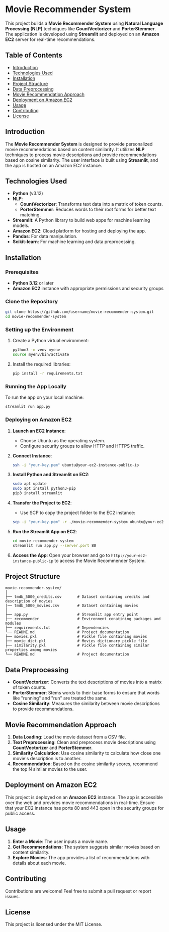 
# Movie Recommender System

This project builds a **Movie Recommender System** using **Natural Language Processing (NLP)** techniques like **CountVectorizer** and **PorterStemmer**. The application is developed using **Streamlit** and deployed on an **Amazon EC2** server for real-time recommendations.

## Table of Contents

- [Introduction](#introduction)
- [Technologies Used](#technologies-used)
- [Installation](#installation)
- [Project Structure](#project-structure)
- [Data Preprocessing](#data-preprocessing)
- [Movie Recommendation Approach](#movie-recommendation-approach)
- [Deployment on Amazon EC2](#deployment-on-amazon-ec2)
- [Usage](#usage)
- [Contributing](#contributing)
- [License](#license)

## Introduction

The **Movie Recommender System** is designed to provide personalized movie recommendations based on content similarity. It utilizes **NLP** techniques to process movie descriptions and provide recommendations based on cosine similarity. The user interface is built using **Streamlit**, and the app is hosted on an Amazon EC2 instance.

## Technologies Used

- **Python** (v3.12)
- **NLP**: 
  - **CountVectorizer**: Transforms text data into a matrix of token counts.
  - **PorterStemmer**: Reduces words to their root forms for better text matching.
- **Streamlit**: A Python library to build web apps for machine learning models.
- **Amazon EC2**: Cloud platform for hosting and deploying the app.
- **Pandas**: For data manipulation.
- **Scikit-learn**: For machine learning and data preprocessing.

## Installation

### Prerequisites

- **Python 3.12** or later
- **Amazon EC2** instance with appropriate permissions and security groups

### Clone the Repository

```bash
git clone https://github.com/username/movie-recommender-system.git
cd movie-recommender-system
```

### Setting up the Environment

1. Create a Python virtual environment:
   ```bash
   python3 -m venv myenv
   source myenv/bin/activate
   ```

2. Install the required libraries:
   ```bash
   pip install -r requirements.txt
   ```

### Running the App Locally

To run the app on your local machine:

```bash
streamlit run app.py
```

### Deploying on Amazon EC2

1. **Launch an EC2 Instance**:
   - Choose Ubuntu as the operating system.
   - Configure security groups to allow HTTP and HTTPS traffic.

2. **Connect Instance**:
   ```bash
   ssh -i "your-key.pem" ubuntu@your-ec2-instance-public-ip
   ```

3. **Install Python and Streamlit on EC2**:
   ```bash
   sudo apt update
   sudo apt install python3-pip
   pip3 install streamlit
   ```

4. **Transfer the Project to EC2**:
   - Use SCP to copy the project folder to the EC2 instance:
   ```bash
   scp -i "your-key.pem" -r ./movie-recommender-system ubuntu@your-ec2-instance-public-ip:~/.
   ```

5. **Run the Streamlit App on EC2**:
   ```bash
   cd movie-recommender-system
   streamlit run app.py --server.port 80
   ```

6. **Access the App**:
   Open your browser and go to `http://your-ec2-instance-public-ip` to access the Movie Recommender System.

## Project Structure

```
movie-recommender-system/
│
├── tmdb_5000_credits.csv       # Dataset containing credits and description of movies
|── tmdb_5000_movies.csv        # Dataset containing movies 
│                
├── app.py                      # Streamlit app entry point
├── recommender                 # Environment conatining packages and modules 
├── requirements.txt            # Dependencies
└── README.md                   # Project documentation          
├── movies.pkl                  # Pickle file containing movies 
├── movie_dict.pkl              # Movies dictionary pickle file
├── similarity.pkl              # Pickle file containing similar properties among movies 
└── README.md                   # Project documentation
```

## Data Preprocessing

- **CountVectorizer**: Converts the text descriptions of movies into a matrix of token counts.
- **PorterStemmer**: Stems words to their base forms to ensure that words like "running" and "run" are treated the same.
- **Cosine Similarity**: Measures the similarity between movie descriptions to provide recommendations.

## Movie Recommendation Approach

1. **Data Loading**: Load the movie dataset from a CSV file.
2. **Text Preprocessing**: Clean and preprocess movie descriptions using **CountVectorizer** and **PorterStemmer**.
3. **Similarity Calculation**: Use cosine similarity to calculate how close one movie's description is to another.
4. **Recommendation**: Based on the cosine similarity scores, recommend the top N similar movies to the user.

## Deployment on Amazon EC2

This project is deployed on an **Amazon EC2** instance. The app is accessible over the web and provides movie recommendations in real-time. Ensure that your EC2 instance has ports 80 and 443 open in the security groups for public access.

## Usage

1. **Enter a Movie**: The user inputs a movie name.
2. **Get Recommendations**: The system suggests similar movies based on content similarity.
3. **Explore Movies**: The app provides a list of recommendations with details about each movie.

## Contributing

Contributions are welcome! Feel free to submit a pull request or report issues.

## License

This project is licensed under the MIT License.
